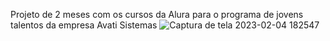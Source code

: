 Projeto de 2 meses com os cursos da Alura para o programa de jovens talentos da empresa Avati Sistemas
![Captura de tela 2023-02-04 182547](https://user-images.githubusercontent.com/112713600/216790275-12abdab3-63eb-4bbe-bc9a-eb545616dd55.png)
